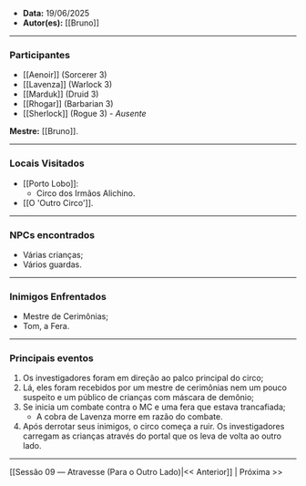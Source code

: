 - **Data:** 19/06/2025
- **Autor(es):** [[Bruno]]

---

### Participantes

- [[Aenoir]] (Sorcerer 3)
- [[Lavenza]] (Warlock 3)
- [[Marduk]] (Druid 3)
- [[Rhogar]] (Barbarian 3)
- [[Sherlock]] (Rogue 3) - *Ausente*

**Mestre:** [[Bruno]].

---  

### Locais Visitados

- [[Porto Lobo]]:
	- Circo dos Irmãos Alichino.
- [[O 'Outro Circo']].

---

### NPCs encontrados

- Várias crianças;
- Vários guardas.

---

### Inimigos Enfrentados

- Mestre de Cerimônias;
- Tom, a Fera.

---

### Principais eventos

1. Os investigadores foram em direção ao palco principal do circo;
2. Lá, eles foram recebidos por um mestre de cerimônias nem um pouco suspeito e um público de crianças com máscara de demônio;
3. Se inicia um combate contra o MC e uma fera que estava trancafiada;
	- A cobra de Lavenza morre em razão do combate.
4. Após derrotar seus inimigos, o circo começa a ruir. Os investigadores carregam as crianças através do portal que os leva de volta ao outro lado.

---

[[Sessão 09 ― Atravesse (Para o Outro Lado)|<< Anterior]] | Próxima >>